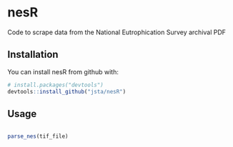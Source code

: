 
<!-- README.md is generated from README.Rmd. Please edit that file -->
nesR
====

Code to scrape data from the National Eutrophication Survey archival PDF

Installation
------------

You can install nesR from github with:

``` r
# install.packages("devtools")
devtools::install_github("jsta/nesR")
```

Usage
-----

``` r

parse_nes(tif_file)
```
